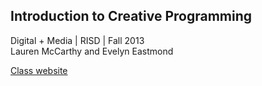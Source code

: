 ## Introduction to Creative Programming  
Digital + Media | RISD | Fall 2013  
Lauren McCarthy and Evelyn Eastmond  

[Class website](http://risd-creative-programming.github.io/fa13-introtocreativeprogramming/index.html)




